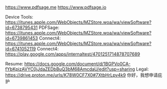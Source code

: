 https://www.pdfsage.me
https://www.pdfsage.io

Device Tools: https://itunes.apple.com/WebObjects/MZStore.woa/wa/viewSoftware?id=6738795431
PDFSage: https://itunes.apple.com/WebObjects/MZStore.woa/wa/viewSoftware?id=6739861453
Connect4: https://itunes.apple.com/WebObjects/MZStore.woa/wa/viewSoftware?id=6741052119
Connect4: https://play.google.com/apps/internaltest/4701251714878707689

Resume: https://docs.google.com/document/d/1BGPVo0CA-fYbKpizAVYC0jJdaZEDbBuQ3bM68AmcdaU/edit?usp=sharing
Legal: https://drive.proton.me/urls/K78W0CF7X0#7XtbHrLpv4k9
你好，我想申请庇护
